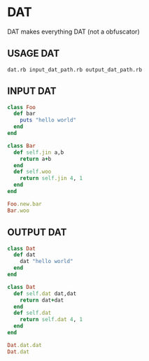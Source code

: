 # DAT
DAT makes everything DAT
(not a obfuscator)

USAGE DAT
----
```
dat.rb input_dat_path.rb output_dat_path.rb
```

INPUT DAT
----
```rb
class Foo
  def bar
    puts "hello world"
  end
end

class Bar
  def self.jin a,b
    return a+b
  end
  def self.woo
    return self.jin 4, 1
  end
end

Foo.new.bar
Bar.woo
```

OUTPUT DAT
----
```rb
class Dat
  def dat
    dat "hello world"
  end
end

class Dat
  def self.dat dat,dat
    return dat+dat
  end
  def self.dat
    return self.dat 4, 1
  end
end

Dat.dat.dat
Dat.dat
```
